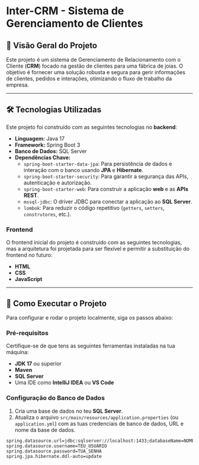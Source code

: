 # Inter-CRM - Sistema de Gerenciamento de Clientes

## 🌟 Visão Geral do Projeto

Este projeto é um sistema de Gerenciamento de Relacionamento com o Cliente (**CRM**) focado na gestão de clientes para uma fábrica de joias. O objetivo é fornecer uma solução robusta e segura para gerir informações de clientes, pedidos e interações, otimizando o fluxo de trabalho da empresa.

---

## 🛠️ Tecnologias Utilizadas

Este projeto foi construído com as seguintes tecnologias no **backend**:

- **Linguagem:** Java 17
- **Framework:** Spring Boot 3
- **Banco de Dados:** SQL Server
- **Dependências Chave:**
    - `spring-boot-starter-data-jpa`: Para persistência de dados e interação com o banco usando **JPA** e **Hibernate**.
    - `spring-boot-starter-security`: Para garantir a segurança das APIs, autenticação e autorização.
    - `spring-boot-starter-web`: Para construir a aplicação **web** e as **APIs REST**.
    - `mssql-jdbc`: O driver JDBC para conectar a aplicação ao **SQL Server**.
    - `lombok`: Para reduzir o código repetitivo (`getters`, `setters`, `construtores`, etc.).

### Frontend

O frontend inicial do projeto é construído com as seguintes tecnologias, mas a arquitetura foi projetada para ser flexível e permitir a substituição do frontend no futuro:

- **HTML**
- **CSS**
- **JavaScript**

---

## 🚀 Como Executar o Projeto

Para configurar e rodar o projeto localmente, siga os passos abaixo:

### Pré-requisitos

Certifique-se de que tens as seguintes ferramentas instaladas na tua máquina:

- **JDK 17** ou superior
- **Maven**
- **SQL Server**
- Uma IDE como **IntelliJ IDEA** ou **VS Code**

### Configuração do Banco de Dados

1.  Cria uma base de dados no teu **SQL Server**.
2.  Atualiza o arquivo `src/main/resources/application.properties` (ou `application.yml`) com as tuas credenciais de banco de dados, URL e nome da base de dados.

   ```properties
   spring.datasource.url=jdbc:sqlserver://localhost:1433;databaseName=NOME_DO_TEU_BD
   spring.datasource.username=TEU_USUARIO
   spring.datasource.password=TUA_SENHA
   spring.jpa.hibernate.ddl-auto=update
